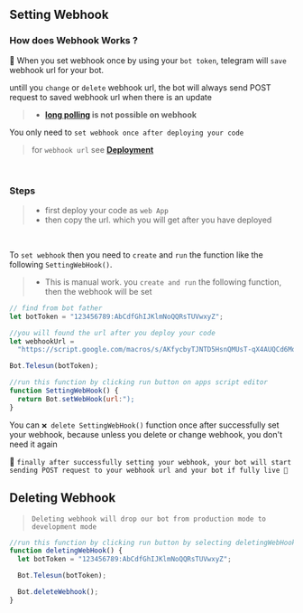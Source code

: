 ## Setting Webhook

### How does Webhook Works ?

📄 When you set webhook once by using your `bot token`, telegram will `save` webhook url for your bot.

untill you `change` or `delete` webhook url, the bot will always send POST request to saved webhook url when there is an update

> - **[long polling](https://github.com/abdiu34567/telesun.js/blob/main/LongPolling.md) is not possible on webhook**

You only need to `set webhook once after deploying your code`

> for `webhook url` see **[Deployment](https://github.com/abdiu34567/telesun.js/tree/main/Deployments)**

<br>

### Steps

> - first deploy your code as `web App`
> - then copy the url. which you will get after you have deployed

<br>

To `set webhook` then you need to `create` and `run` the function like the following `SettingWebHook()`.

> - This is manual work. you `create and run` the following function, then the webhook will be set

```js
// find from bot father
let botToken = "123456789:AbCdfGhIJKlmNoQQRsTUVwxyZ";

//you will found the url after you deploy your code
let webhookUrl =
  "https://script.google.com/macros/s/AKfycbyTJNTD5HsnQMUsT-qX4AUQCd6Moex3zyf9cgdmlzly-mPxmlRlaxzt8lKhljq1zr6Ow/exec";

Bot.Telesun(botToken);

//run this function by clicking run button on apps script editor
function SettingWebHook() {
  return Bot.setWebHook(url:");
}
```

You can `❌ delete SettingWebHook()` function once after successfully set your webhook, because unless you delete or change webhook, you don't need it again

📡 `finally after successfully setting your webhook, your bot will start sending POST request to your webhook url and your bot if fully live 🌟`

## Deleting Webhook

> `Deleting webhook will drop our bot from production mode to development mode`

```js
//run this function by clicking run button by selecting deletingWebHook function
function deletingWebHook() {
  let botToken = "123456789:AbCdfGhIJKlmNoQQRsTUVwxyZ";

  Bot.Telesun(botToken);

  Bot.deleteWebhook();
}
```

